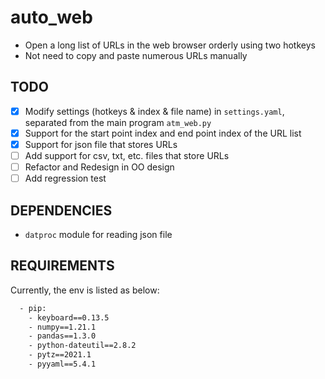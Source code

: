 # auto_web
- Open a long list of URLs in the web browser orderly using two hotkeys
- Not need to copy and paste numerous URLs manually

## TODO
- [x] Modify settings (hotkeys & index & file name) in `settings.yaml`, separated from the main program `atm_web.py`
- [x] Support for the start point index and end point index of the URL list
- [x] Support for json file that stores URLs
- [ ] Add support for csv, txt, etc. files that store URLs
- [ ] Refactor and Redesign in OO design
- [ ] Add regression test

## DEPENDENCIES
- `datproc` module for reading json file

## REQUIREMENTS
Currently, the env is listed as below:
```bash
  - pip:
    - keyboard==0.13.5
    - numpy==1.21.1
    - pandas==1.3.0
    - python-dateutil==2.8.2
    - pytz==2021.1
    - pyyaml==5.4.1
```